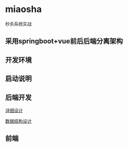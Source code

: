 # miaosha
秒杀系统实战

## 采用springboot+vue前后后端分离架构

## 开发环境

## 启动说明

## 后端开发


[详细设计](doc/详细设计.md)

[数据结构设计](doc/数据结构设计.md)


## 前端

### 